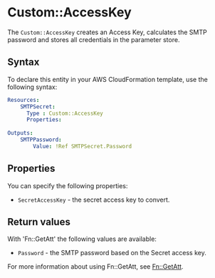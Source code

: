 # Custom::AccessKey
The `Custom::AccessKey` creates an Access Key, calculates the SMTP password and stores all credentials in the parameter store.

## Syntax
To declare this entity in your AWS CloudFormation template, use the following syntax:

```yaml
Resources:
    SMTPSecret:
      Type : Custom::AccessKey
      Properties:
        
Outputs:
    SMTPPassword:
        Value: !Ref SMTPSecret.Password
```

## Properties
You can specify the following properties:

- `SecretAccessKey`  - the secret access key to convert.

## Return values
With 'Fn::GetAtt' the following values are available:

- `Password` - the SMTP password based on the Secret access key.

For more information about using Fn::GetAtt, see [Fn::GetAtt](http://docs.aws.amazon.com/AWSCloudFormation/latest/UserGuide/intrinsic-function-reference-getatt.html).
